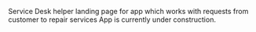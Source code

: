 Service Desk helper landing page for app which works with requests from customer to repair services 
App is currently under construction.
